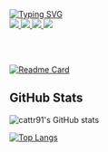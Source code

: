 
<a href="https://github.com/cattr91">
    <img src="https://readme-typing-svg.demolab.com?font=Georgia&size=18&duration=2000&pause=100&multiline=true&width=500&height=80&lines=Caterina+Giacomelli;Data+Science+%7C+Physics;Geological+%26+Environmental+Analytics" alt="Typing SVG" />
</a>

<br>

<a href="https://acrobat.adobe.com/id/urn:aaid:sc:EU:885cba94-8c74-4a09-8963-1490de7c8c0e">
    <img src="https://img.shields.io/badge/PDF-CV-red?style=flat-square&logo=adobe">
</a>
<a href="https://www.linkedin.com/in/caterina-giacomelli-79635571">
    <img src="https://img.shields.io/badge/-Linkedin-blue?style=flat-square&logo=linkedin">
</a>
<a href="mailto:c.giacomelli1@icloud.com">
    <img src="https://img.shields.io/badge/-Email-red?style=flat-square&logo=gmail&logoColor=white">
</a>
<a href='https://www.researchgate.net/profile/Caterina-Giacomelli'>
    <img src='https://img.shields.io/badge/-ResearchGate-green?20201217223315?style=flat&logo=ResearchGate&logoColor=white&&color=green'>
</a>

<br><br>

[![Readme Card](https://cattr91.vercel.app/api/pin/?username=cattr91&repo=cattr91)](https://github.com/cattr91/cattr91)

## GitHub Stats

![cattr91's GitHub stats](https://cattr91.vercel.app/api?username=cattr91&show_icons=true&theme=radical)

[![Top Langs](https://cattr91.vercel.app/api/top-langs/?username=cattr91&layout=donut)](https://github.com/cattr91/cattr91)

<!-- <div style="display: flex; justify-content: center; gap: 20px; margin-top: 50px; margin-bottom: 50px;">
    <img src="https://cattr91.vercel.app/api?username=cattr91&show_icons=true&theme=radical" alt="cattr91's GitHub stats">
    <img src="https://cattr91.vercel.app/api/top-langs/?username=cattr91&layout=donut" alt="Top Langs">
</div> -->

